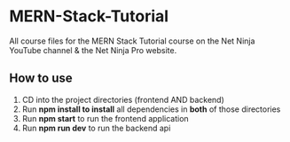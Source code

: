 # MERN-Stack-Tutorial
All course files for the MERN Stack Tutorial course on the Net Ninja YouTube channel &amp; the Net Ninja Pro website.

## How to use
1. CD into the project directories (frontend AND backend)
2. Run **npm install to install** all dependencies in **both** of those directories
3. Run **npm start** to run the frontend application
4. Run **npm run dev** to run the backend api
 